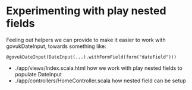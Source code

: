 # Experimenting with play nested fields

Feeling out helpers we can provide to make it easier to work with govukDateInput, towards something like:

```
@govukDateInput(DateInput(...).withFormField(form("dateField")))
```

- ./app/views/Index.scala.html how we work with play nested fields to populate DateInput
- ./app/controllers/HomeController.scala how nested field can be setup